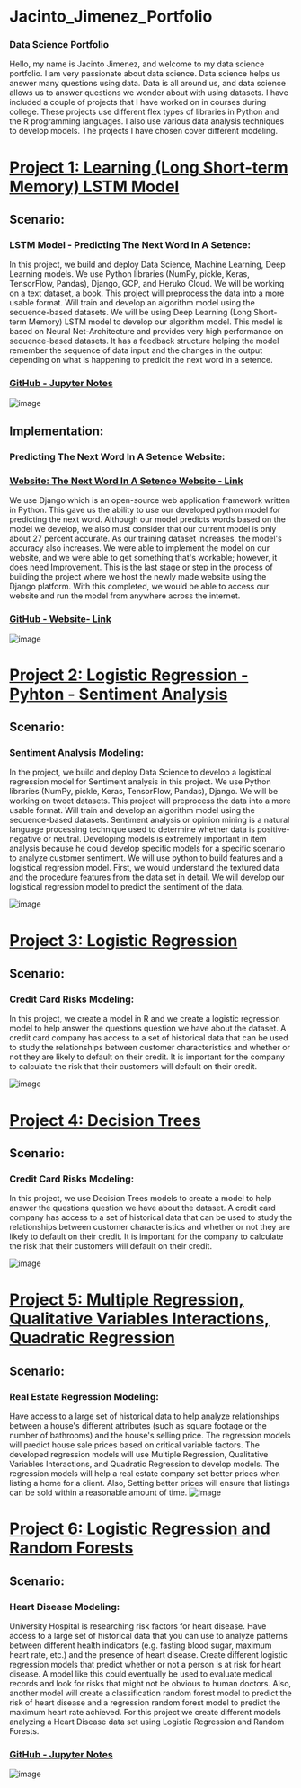 # Jacinto_Jimenez_Portfolio
### Data Science Portfolio

Hello, my name is Jacinto Jimenez, and welcome to my data science portfolio. I am very passionate about data science. Data science helps us answer many questions using data. Data is all around us, and data science allows us to answer questions we wonder about with using datasets. I have included a couple of projects that I have worked on in courses during college. These projects use different flex types of libraries in Python and the R programming languages. I also use various data analysis techniques to develop models.  The projects I have chosen cover different modeling. 


# [Project 1: Learning (Long Short-term Memory) LSTM Model](https://jjimenez55993292.github.io/Deep-Learning-LSTM-model/PredictingNextWordInASentence.html)
## Scenario:
### LSTM Model - Predicting The Next Word In A Setence: 
In this project, we build and deploy Data Science, Machine Learning, Deep Learning models. We use Python libraries (NumPy, pickle, Keras, TensorFlow, Pandas), Django, GCP, and Heruko Cloud. We will be working on a text dataset, a book. This project will preprocess the data into a more usable format. Will train and develop an algorithm model using the sequence-based datasets. We will be using Deep Learning (Long Short-term Memory) LSTM model to develop our algorithm model. This model is based on Neural Net-Architecture and provides very high performance on sequence-based datasets. It has a feedback structure helping the model remember the sequence of data input and the changes in the output depending on what is happening to predicit the next word in a setence.

### [GitHub - Jupyter Notes ](https://github.com/Jjimenez55993292/Deep-Learning-LSTM-model)

![image](https://user-images.githubusercontent.com/79177516/163972466-97233b06-1bf2-4d0a-a2fd-d57d815ce0df.png)


## Implementation:
### Predicting The Next Word In A Setence Website: 
### [Website: The Next Word In A Setence Website - Link ](http://jacintojimenez606.pythonanywhere.com/home/)

We use Django which is an open-source web application framework written in Python. This gave us the ability to use our developed python model for predicting the next word. Although our model predicts words based on the model we develop, we also must consider that our current model is only about 27 percent accurate. As our training dataset increases, the model's accuracy also increases. We were able to implement the model on our website, and we were able to get something that's workable; however, it does need Improvement. This is the last stage or step in the process of building the project where we host the newly made website using the Django platform. With this completed, we would be able to access our website and run the model from anywhere across the internet.



### [GitHub - Website- Link ](https://github.com/Jjimenez55993292/Deep-Learning-Long-Short-term-Memory-LSTM-model-Website)


![image](https://user-images.githubusercontent.com/79177516/163972673-bf0c7181-7694-4622-9217-bf885a0db423.png)


# [Project 2: Logistic Regression - Pyhton - Sentiment Analysis ](https://jjimenez55993292.github.io/Jacinto_J_Portfolio/Sentiment%20Analysis%20Using%20Logistic%20Regression%20Model.html)

## Scenario: 
###  Sentiment Analysis Modeling: 

In the project, we build and deploy Data Science to develop a logistical regression model for Sentiment analysis in this project. We use Python libraries (NumPy, pickle, Keras, TensorFlow, Pandas), Django. We will be working on tweet datasets. This project will preprocess the data into a more usable format. Will train and develop an algorithm model using the sequence-based datasets. Sentiment analysis or opinion mining is a natural language processing technique used to determine whether data is positive-negative or neutral. Developing models is extremely important in item analysis because he could develop specific models for a specific scenario to analyze customer sentiment. We will use python to build features and a logistical regression model. First, we would understand the textured data and the procedure features from the data set in detail. We will develop our logistical regression model to predict the sentiment of the data.

![image](https://user-images.githubusercontent.com/79177516/164423025-d5c8c139-aeca-49de-8c80-7f070375b553.png)


# [Project 3: Logistic Regression](https://jjimenez55993292.github.io/Jacinto_J_Portfolio/project_4.html)
## Scenario: 
### Credit Card Risks Modeling: 
In this project, we create a model in R and we create a logistic regression model to help answer the questions question we have about the dataset. A credit card company has access to a set of historical data that can be used to study the relationships between customer characteristics and whether or not they are likely to default on their credit. It is important for the company to calculate the risk that their customers will default on their credit.

![image](https://user-images.githubusercontent.com/79177516/137412784-2fe2bd4f-e615-41f4-857c-7095df391b34.png)




# [Project 4: Decision Trees](https://jjimenez55993292.github.io/Jacinto_J_Portfolio/Project_Three.html)
## Scenario: 
### Credit Card Risks Modeling: 
In this project, we use Decision Trees models to create a model to help answer the questions question we have about the dataset.  A credit card company has access to a set of historical data that can be used to study the relationships between customer characteristics and whether or not they are likely to default on their credit. It is important for the company to calculate the risk that their customers will default on their credit. 

![image](https://user-images.githubusercontent.com/79177516/137412692-3a8c369e-022d-498a-8b24-a612f6f6b46f.png)




# [Project 5: Multiple Regression, Qualitative Variables Interactions, Quadratic Regression](https://jjimenez55993292.github.io/Jacinto_J_Portfolio/Project_One.html)
## Scenario:
### Real Estate Regression Modeling:
Have access to a large set of historical data to help analyze relationships between a house's different attributes (such as square footage or the number of bathrooms) and the house's selling price. The regression models will predict house sale prices based on critical variable factors.  The developed regression models will use Multiple Regression, Qualitative Variables Interactions, and Quadratic Regression to develop models. The regression models will help a real estate company set better prices when listing a home for a client. Also, Setting better prices will ensure that listings can be sold within a reasonable amount of time.
![image](https://user-images.githubusercontent.com/79177516/137412480-cea56d11-e9c0-4bf6-be74-c523107f6db3.png)



# [Project 6: Logistic Regression and Random Forests](https://jjimenez55993292.github.io/Jacinto_J_Portfolio/Project_Two.html)
## Scenario:
### Heart Disease Modeling: 
University Hospital is researching risk factors for heart disease. Have access to a large set of historical data that you can use to analyze patterns between different health indicators (e.g. fasting blood sugar, maximum heart rate, etc.) and the presence of heart disease. Create different logistic regression models that predict whether or not a person is at risk for heart disease. A model like this could eventually be used to evaluate medical records and look for risks that might not be obvious to human doctors.  Also, another model will create a classification random forest model to predict the risk of heart disease and a regression random forest model to predict the maximum heart rate achieved. For this project we create different models analyzing a Heart Disease data set using Logistic Regression and Random Forests. 

### [GitHub - Jupyter Notes ](https://jjimenez55993292.github.io/Jacinto_J_Portfolio/Logistic_Regression_%20jupyter_notes_2.html)

![image](https://user-images.githubusercontent.com/79177516/137412663-55e2d96f-9453-4a3f-a1b6-2f164cd143ab.png)

